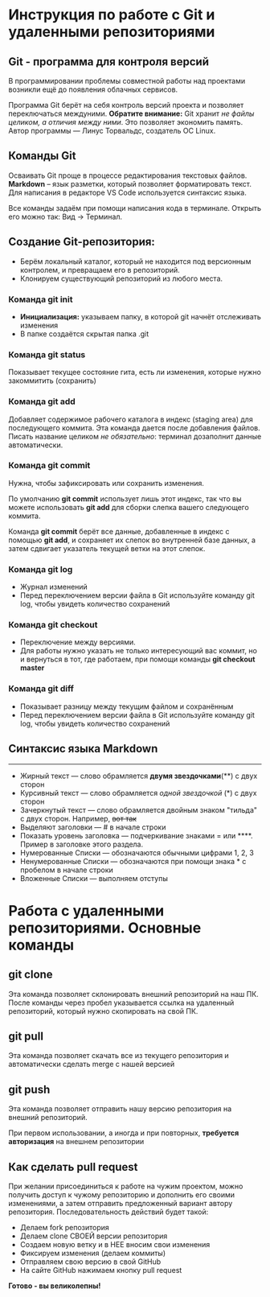 # Инструкция по работе с Git и удаленными репозиториями 

## Git - программа для контроля версий

В программировании проблемы совместной работы над проектами возникли ещё до появления облачных сервисов. 

Программа Git берёт на себя контроль версий проекта и позволяет переключаться междуними. **Обратите внимание:** Git хранит *не файлы целиком, а отличия между ними*. Это позволяет экономить память. Автор программы — Линус Торвальдс, создатель ОС Linux. 

## Команды Git

Осваивать Git проще в процессе редактирования текстовых файлов. 
**Markdown** – язык разметки, который позволяет форматировать текст. Для написания в редакторе VS Code используется синтаксис языка.

Все команды задаём при помощи написания кода в терминале. Открыть его можно так: Вид -> Терминал.

## Создание Git-репозитория:

* Берём локальный каталог, который не находится под версионным контролем, и превращаем его в репозиторий.
* Клонируем существующий репозиторий  из любого места.

### Команда git init

* **Инициализация:** указываем папку, в которой
git начнёт отслеживать изменения
* В папке создаётся скрытая папка .git

### Команда git status

Показывает текущее состояние гита, есть ли изменения, которые нужно закоммитить (сохранить)

### Команда git add

Добавляет содержимое рабочего каталога в индекс (staging area) для последующего коммита. Эта команда дается после добавления файлов. Писать название целиком *не обязательно*: терминал дозаполнит данные автоматически.

### Команда git commit
Нужна, чтобы зафиксировать или сохранить изменения.

По умолчанию **git commit** использует лишь этот индекс, так что вы можете использовать **git add** для сборки слепка вашего следующего коммита.

Команда **git commit** берёт все данные, добавленные в индекс с помощью **git add**, и сохраняет их слепок во внутренней базе данных, а затем сдвигает указатель текущей ветки на этот слепок.

### Команда git log 
* Журнал изменений
* Перед переключением версии файла в Git используйте команду git log, чтобы увидеть количество сохранений

### Команда git checkout
* Переключение между версиями.
* Для работы нужно указать не только интересующий вас коммит, но и вернуться  в тот, где работаем, при помощи команды **git checkout master**

### Команда git diff
* Показывает разницу между текущим файлом и сохранённым
* Перед переключением версии файла в Git используйте команду git log, чтобы увидеть количество сохранений

## Синтаксис языка Markdown 
****

* Жирный текст — слово обрамляется  **двумя звездочками**(**)  с двух сторон
 * Курсивный текст — слово обрамляется *одной звездочкой* (*) с двух сторон
 * Зачеркнутый текст — слово обрамляется двойным знаком "тильда" с двух сторон. Например, ~~вот так~~
 * Выделяют заголовки — # в начале строки
* Показать уровень заголовка — подчеркивание знаками = или ****. Пример в заголовке этого раздела.
* Нумерованные Списки — обозначаются обычными цифрами 1, 2, 3
*  Ненумерованные Списки — обозначаются при помощи знака * с пробелом  в начале строки
 * Вложенные Списки — выполняем отступы

# Работа с удаленными репозиториями. Основные команды

## git clone

Эта команда позволяет склонировать внешний репозиторий на наш ПК. После команды через пробел указывается ссылка на удаленный репозиторий, который нужно скопировать на свой ПК.

## git pull

Эта команда позволяет скачать все из текущего репозитория и автоматически сделать merge с нашей версией 

## git push

Эта команда позволяет отправить нашу версию репозитория на внешний репозиторий.

При первом использовании, а иногда и при повторных, **требуется авторизация** на внешнем репозитории 

## Как сделать pull request

При желании присоединиться к работе на чужим проектом, можно получить доступ к чужому репозиторию и дополнить его своими изменениями, а затем отправить предложенный вариант автору репозитория. Последовательность действий будет такой:
* Делаем fork репозитория
* Делаем clone СВОЕЙ версии репозитория
* Создаем новую ветку и в НЕЕ вносим свои изменения
* Фиксируем изменения (делаем коммиты)
* Отправляем свою версию в свой GitHub
* На сайте GitHub нажимаем кнопку pull request 

**Готово - вы великолепны!** 